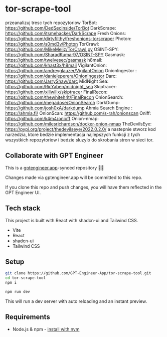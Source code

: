 # tor-scrape-tool

przeanalizuj tresc tych repozytoriow TorBot: https://github.com/DedSecInside/TorBot DarkScrape: https://github.com/itsmehacker/DarkScrape Fresh Onions: https://github.com/dirtyfilthy/freshonions-torscraper Photon: https://github.com/s0md3v/Photon TorCrawl: https://github.com/MikeMeliz/TorCrawl.py OSINT-SPY: https://github.com/SharadKumar97/OSINT-SPY Gasmask: https://github.com/twelvesec/gasmask h8mail: https://github.com/khast3x/h8mail VigilantOnion: https://github.com/andreyglauzer/VigilantOnion OnionIngestor : https://github.com/danieleperera/OnionIngestor Darc: https://github.com/JarryShaw/darc MidNight Sea: https://github.com/RicYaben/midnight_sea Skiptracer: https://github.com/xillwillx/skiptracer FinalRecon: https://github.com/thewhiteh4t/FinalRecon OnionSearch: https://github.com/megadose/OnionSearch DarkDump: https://github.com/josh0xA/darkdump Ahmia Search Engine : https://ahmia.fi/ OnionScan: https://github.com/s-rah/onionscan Oniff: https://github.com/k4m4/onioff Onion-nmap: https://github.com/milesrichardson/docker-onion-nmap TheDevilsEye: https://pypi.org/project/thedevilseye/2022.0.2.0/ a nastepnie stworz kod narzedzia, ktore bedzie implementacja najlepszych funkcji z tych wszystkich repozytoriow i bedzie sluzylo do skrobania stron w sieci tor.

## Collaborate with GPT Engineer

This is a [gptengineer.app](https://gptengineer.app)-synced repository 🌟🤖

Changes made via gptengineer.app will be committed to this repo.

If you clone this repo and push changes, you will have them reflected in the GPT Engineer UI.

## Tech stack

This project is built with React with shadcn-ui and Tailwind CSS.

- Vite
- React
- shadcn-ui
- Tailwind CSS

## Setup

```sh
git clone https://github.com/GPT-Engineer-App/tor-scrape-tool.git
cd tor-scrape-tool
npm i
```

```sh
npm run dev
```

This will run a dev server with auto reloading and an instant preview.

## Requirements

- Node.js & npm - [install with nvm](https://github.com/nvm-sh/nvm#installing-and-updating)
